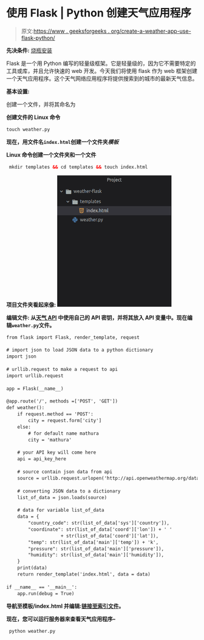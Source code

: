# 使用 Flask | Python 创建天气应用程序

> 原文:[https://www . geeksforgeeks . org/create-a-weather-app-use-flask-python/](https://www.geeksforgeeks.org/create-a-weather-app-using-flask-python/)

**先决条件:** [烧瓶安装](https://www.geeksforgeeks.org/flask-creating-first-simple-application/)

Flask 是一个用 Python 编写的轻量级框架。它是轻量级的，因为它不需要特定的工具或库，并且允许快速的 web 开发。今天我们将使用 flask 作为 web 框架创建一个天气应用程序。这个天气网络应用程序将提供搜索到的城市的最新天气信息。

**基本设置:**

创建一个文件，并将其命名为

**创建文件的 Linux 命令**

```html
touch weather.py 
```

**现在，用文件名`index.html`创建一个文件夹*模板***

**Linux 命令创建一个文件夹和一个文件**

```html
 mkdir templates && cd templates && touch index.html 
```

**项目文件夹看起来像:
![](img/c7af3011f8bcbaf49e56883f75d81f2f.png)**

****编辑文件:**
从[天气 API](https://openweathermap.org/api) 中使用自己的 API 密钥，并将其放入 API 变量中。现在编辑`weather.py`文件。**

```html
from flask import Flask, render_template, request

# import json to load JSON data to a python dictionary
import json

# urllib.request to make a request to api
import urllib.request

app = Flask(__name__)

@app.route('/', methods =['POST', 'GET'])
def weather():
    if request.method == 'POST':
        city = request.form['city']
    else:
        # for default name mathura
        city = 'mathura'

    # your API key will come here
    api = api_key_here

    # source contain json data from api
    source = urllib.request.urlopen('http://api.openweathermap.org/data/2.5/weather?q =' + city + '&appid =' + api).read()

    # converting JSON data to a dictionary
    list_of_data = json.loads(source)

    # data for variable list_of_data
    data = {
        "country_code": str(list_of_data['sys']['country']),
        "coordinate": str(list_of_data['coord']['lon']) + ' ' 
                    + str(list_of_data['coord']['lat']),
        "temp": str(list_of_data['main']['temp']) + 'k',
        "pressure": str(list_of_data['main']['pressure']),
        "humidity": str(list_of_data['main']['humidity']),
    }
    print(data)
    return render_template('index.html', data = data)

if __name__ == '__main__':
    app.run(debug = True)
```

**导航至模板/index.html 并编辑:[链接至索引文件](https://github.com/itsvinayak/weather-app/blob/master/weather-flask/templates/index.html)。**

**现在，您可以运行服务器来查看天气应用程序–**

```html
 python weather.py 
```